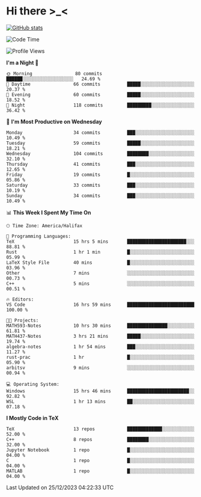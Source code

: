 # Hi there \>_<

[![GitHub stats](https://github-readme-stats.vercel.app/api?username=ARessegetesStery&show_icons=true&theme=transparent)](https://github.com/anuraghazra/github-readme-stats)

<!--START_SECTION:waka-->
![Code Time](http://img.shields.io/badge/Code%20Time-572%20hrs%207%20mins-blue)

![Profile Views](http://img.shields.io/badge/Profile%20Views-8-blue)

**I'm a Night 🦉** 

```text
🌞 Morning                80 commits          ██████░░░░░░░░░░░░░░░░░░░   24.69 % 
🌆 Daytime                66 commits          █████░░░░░░░░░░░░░░░░░░░░   20.37 % 
🌃 Evening                60 commits          █████░░░░░░░░░░░░░░░░░░░░   18.52 % 
🌙 Night                  118 commits         █████████░░░░░░░░░░░░░░░░   36.42 % 
```
📅 **I'm Most Productive on Wednesday** 

```text
Monday                   34 commits          ███░░░░░░░░░░░░░░░░░░░░░░   10.49 % 
Tuesday                  59 commits          █████░░░░░░░░░░░░░░░░░░░░   18.21 % 
Wednesday                104 commits         ████████░░░░░░░░░░░░░░░░░   32.10 % 
Thursday                 41 commits          ███░░░░░░░░░░░░░░░░░░░░░░   12.65 % 
Friday                   19 commits          █░░░░░░░░░░░░░░░░░░░░░░░░   05.86 % 
Saturday                 33 commits          ███░░░░░░░░░░░░░░░░░░░░░░   10.19 % 
Sunday                   34 commits          ███░░░░░░░░░░░░░░░░░░░░░░   10.49 % 
```


📊 **This Week I Spent My Time On** 

```text
🕑︎ Time Zone: America/Halifax

💬 Programming Languages: 
TeX                      15 hrs 5 mins       ██████████████████████░░░   88.81 % 
Rust                     1 hr 1 min          █░░░░░░░░░░░░░░░░░░░░░░░░   05.99 % 
LaTeX Style File         40 mins             █░░░░░░░░░░░░░░░░░░░░░░░░   03.96 % 
Other                    7 mins              ░░░░░░░░░░░░░░░░░░░░░░░░░   00.73 % 
C++                      5 mins              ░░░░░░░░░░░░░░░░░░░░░░░░░   00.51 % 

🔥 Editors: 
VS Code                  16 hrs 59 mins      █████████████████████████   100.00 % 

🐱‍💻 Projects: 
MATH593-Notes            10 hrs 30 mins      ███████████████░░░░░░░░░░   61.81 % 
MATH437-Notes            3 hrs 21 mins       █████░░░░░░░░░░░░░░░░░░░░   19.74 % 
algebra-notes            1 hr 54 mins        ███░░░░░░░░░░░░░░░░░░░░░░   11.27 % 
rust-prac                1 hr                █░░░░░░░░░░░░░░░░░░░░░░░░   05.90 % 
arbitsv                  9 mins              ░░░░░░░░░░░░░░░░░░░░░░░░░   00.94 % 

💻 Operating System: 
Windows                  15 hrs 46 mins      ███████████████████████░░   92.82 % 
WSL                      1 hr 13 mins        ██░░░░░░░░░░░░░░░░░░░░░░░   07.18 % 
```

**I Mostly Code in TeX** 

```text
TeX                      13 repos            █████████████░░░░░░░░░░░░   52.00 % 
C++                      8 repos             ████████░░░░░░░░░░░░░░░░░   32.00 % 
Jupyter Notebook         1 repo              █░░░░░░░░░░░░░░░░░░░░░░░░   04.00 % 
C                        1 repo              █░░░░░░░░░░░░░░░░░░░░░░░░   04.00 % 
MATLAB                   1 repo              █░░░░░░░░░░░░░░░░░░░░░░░░   04.00 % 
```




 Last Updated on 25/12/2023 04:22:33 UTC
<!--END_SECTION:waka-->
